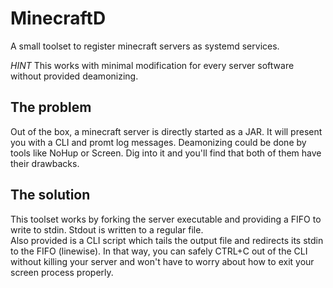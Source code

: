 # MinecraftD
A small toolset to register minecraft servers as systemd services.

*HINT* This works with minimal modification for every server software without provided deamonizing.

## The problem
Out of the box, a minecraft server is directly started as a JAR. It will present you with a CLI and promt log messages. Deamonizing could be done by tools like NoHup or Screen. Dig into it and you'll find that both of them have their drawbacks.<br>

## The solution
This toolset works by forking the server executable and providing a FIFO to write to stdin. Stdout is written to a regular file.<br>
Also provided is a CLI script which tails the output file and redirects its stdin to the FIFO (linewise). In that way, you can safely CTRL+C out of the CLI without killing your server and won't have to worry about how to exit your screen process properly.
